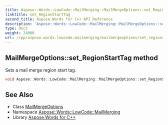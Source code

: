 ```yaml
---
title: Aspose::Words::LowCode::MailMerging::MailMergeOptions::set_RegionStartTag method
linktitle: set_RegionStartTag
second_title: Aspose.Words for C++ API Reference
description: 'Aspose::Words::LowCode::MailMerging::MailMergeOptions::set_RegionStartTag method. Sets a mail merge region start tag in C++.'
type: docs
weight: 24000
url: /cpp/aspose.words.lowcode.mailmerging/mailmergeoptions/set_regionstarttag/
---
```

## MailMergeOptions::set_RegionStartTag method


Sets a mail merge region start tag.

```cpp
void Aspose::Words::LowCode::MailMerging::MailMergeOptions::set_RegionStartTag(const System::String &value)
```

## See Also

* Class [MailMergeOptions](../)
* Namespace [Aspose::Words::LowCode::MailMerging](../../)
* Library [Aspose.Words for C++](../../../)
